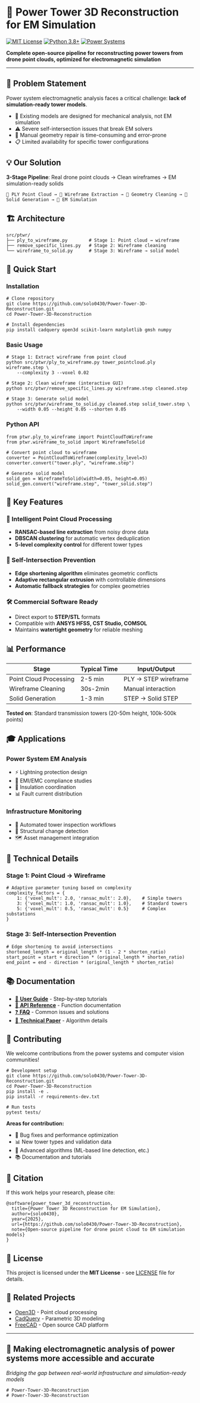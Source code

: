 # 🗼 Power Tower 3D Reconstruction for EM Simulation

[![MIT License](https://img.shields.io/badge/License-MIT-green.svg)](https://choosealicense.com/licenses/mit/)
[![Python 3.8+](https://img.shields.io/badge/python-3.8+-blue.svg)](https://www.python.org/downloads/)
[![Power Systems](https://img.shields.io/badge/application-power%20systems-orange.svg)]()

**Complete open-source pipeline for reconstructing power towers from drone point clouds, optimized for electromagnetic simulation**

---

## 🎯 Problem Statement

Power system electromagnetic analysis faces a critical challenge: **lack of simulation-ready tower models**.

- 🚫 Existing models are designed for mechanical analysis, not EM simulation
- ⚠️ Severe self-intersection issues that break EM solvers  
- 🔧 Manual geometry repair is time-consuming and error-prone
- 📋 Limited availability for specific tower configurations

## 💡 Our Solution

**3-Stage Pipeline**: Real drone point clouds → Clean wireframes → EM simulation-ready solids

```
🚁 PLY Point Cloud → 📐 Wireframe Extraction → 🔧 Geometry Cleaning → 🔷 Solid Generation → 🔬 EM Simulation
```

## 🏗️ Architecture

```
src/ptwr/
├── ply_to_wireframe.py        # Stage 1: Point cloud → wireframe  
├── remove_specific_lines.py   # Stage 2: Wireframe cleaning
└── wireframe_to_solid.py      # Stage 3: Wireframe → solid model
```

## 🚀 Quick Start

### Installation

```
# Clone repository
git clone https://github.com/solo0430/Power-Tower-3D-Reconstruction.git
cd Power-Tower-3D-Reconstruction

# Install dependencies
pip install cadquery open3d scikit-learn matplotlib gmsh numpy
```

### Basic Usage

```
# Stage 1: Extract wireframe from point cloud
python src/ptwr/ply_to_wireframe.py tower_pointcloud.ply wireframe.step \
    --complexity 3 --voxel 0.02

# Stage 2: Clean wireframe (interactive GUI)
python src/ptwr/remove_specific_lines.py wireframe.step cleaned.step

# Stage 3: Generate solid model
python src/ptwr/wireframe_to_solid.py cleaned.step solid_tower.step \
    --width 0.05 --height 0.05 --shorten 0.05
```

### Python API

```
from ptwr.ply_to_wireframe import PointCloudToWireframe
from ptwr.wireframe_to_solid import WireframeToSolid

# Convert point cloud to wireframe
converter = PointCloudToWireframe(complexity_level=3)
converter.convert("tower.ply", "wireframe.step")

# Generate solid model
solid_gen = WireframeToSolid(width=0.05, height=0.05)
solid_gen.convert("wireframe.step", "tower_solid.step")
```

## 🔧 Key Features

### 🎯 Intelligent Point Cloud Processing
- **RANSAC-based line extraction** from noisy drone data
- **DBSCAN clustering** for automatic vertex deduplication  
- **5-level complexity control** for different tower types

### 🔷 Self-Intersection Prevention
- **Edge shortening algorithm** eliminates geometric conflicts
- **Adaptive rectangular extrusion** with controllable dimensions
- **Automatic fallback strategies** for complex geometries

### 🛠️ Commercial Software Ready
- Direct export to **STEP/STL** formats
- Compatible with **ANSYS HFSS, CST Studio, COMSOL**
- Maintains **watertight geometry** for reliable meshing

## 📊 Performance

| Stage | Typical Time | Input/Output |
|-------|-------------|--------------|
| Point Cloud Processing | 2-5 min | PLY → STEP wireframe |
| Wireframe Cleaning | 30s-2min | Manual interaction |
| Solid Generation | 1-3 min | STEP → Solid STEP |

**Tested on**: Standard transmission towers (20-50m height, 100k-500k points)

## 🎓 Applications

### Power System EM Analysis
- ⚡ Lightning protection design
- 📡 EMI/EMC compliance studies  
- 🔌 Insulation coordination
- 📊 Fault current distribution

### Infrastructure Monitoring
- 🚁 Automated tower inspection workflows
- 📏 Structural change detection
- 🗺️ Asset management integration

## 🔬 Technical Details

### Stage 1: Point Cloud → Wireframe
```
# Adaptive parameter tuning based on complexity
complexity_factors = {
    1: {'voxel_mult': 2.0, 'ransac_mult': 2.0},    # Simple towers
    3: {'voxel_mult': 1.0, 'ransac_mult': 1.0},    # Standard towers  
    5: {'voxel_mult': 0.5, 'ransac_mult': 0.5}     # Complex substations
}
```

### Stage 3: Self-Intersection Prevention
```
# Edge shortening to avoid intersections
shortened_length = original_length * (1 - 2 * shorten_ratio)
start_point = start + direction * (original_length * shorten_ratio)
end_point = end - direction * (original_length * shorten_ratio)
```

## 📚 Documentation

- [📖 **User Guide**](docs/user_guide.md) - Step-by-step tutorials
- [🔧 **API Reference**](docs/api_reference.md) - Function documentation  
- [❓ **FAQ**](docs/faq.md) - Common issues and solutions
- [🔬 **Technical Paper**](docs/technical_details.md) - Algorithm details

## 🤝 Contributing

We welcome contributions from the power systems and computer vision communities!

```
# Development setup
git clone https://github.com/solo0430/Power-Tower-3D-Reconstruction.git
cd Power-Tower-3D-Reconstruction
pip install -e .
pip install -r requirements-dev.txt

# Run tests
pytest tests/
```

**Areas for contribution:**
- 🐛 Bug fixes and performance optimization
- 📊 New tower types and validation data
- 🔬 Advanced algorithms (ML-based line detection, etc.)
- 📚 Documentation and tutorials

## 📄 Citation

If this work helps your research, please cite:

```
@software{power_tower_3d_reconstruction,
  title={Power Tower 3D Reconstruction for EM Simulation},
  author={solo0430},
  year={2025},
  url={https://github.com/solo0430/Power-Tower-3D-Reconstruction},
  note={Open-source pipeline for drone point cloud to EM simulation models}
}
```

## 📄 License

This project is licensed under the **MIT License** - see [LICENSE](LICENSE) file for details.

## 🔗 Related Projects

- [Open3D](http://www.open3d.org/) - Point cloud processing
- [CadQuery](https://cadquery.readthedocs.io/) - Parametric 3D modeling
- [FreeCAD](https://www.freecadweb.org/) - Open source CAD platform

---

## 🌟 **Making electromagnetic analysis of power systems more accessible and accurate**

*Bridging the gap between real-world infrastructure and simulation-ready models*
```
# Power-Tower-3D-Reconstruction
# Power-Tower-3D-Reconstruction
